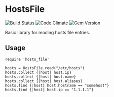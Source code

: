 # HostsFile

[![Build Status](https://travis-ci.org/jbussdieker/ruby-hosts_file.png?branch=master)](https://travis-ci.org/jbussdieker/ruby-hosts_file)
[![Code Climate](https://codeclimate.com/github/jbussdieker/ruby-hosts_file.png)](https://codeclimate.com/github/jbussdieker/ruby-hosts_file)
[![Gem Version](https://badge.fury.io/rb/hosts_file.png)](http://badge.fury.io/rb/hosts_file)

Basic library for reading hosts file entries.

## Usage

    require 'hosts_file'

    hosts = HostsFile.read("/etc/hosts")
    hosts.collect {|host| host.ip}
    hosts.collect {|host| host.name}
    hosts.collect {|host| host.aliases}
    hosts.find {|host| host.hostname == "somehost"}
    hosts.find {|host| host.ip == "1.1.1.1"}
